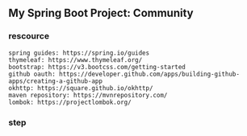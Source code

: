 ## My Spring Boot Project: Community
### rescource
    spring guides: https://spring.io/guides
    thymeleaf: https://www.thymeleaf.org/
    bootstrap: https://v3.bootcss.com/getting-started
    github oauth: https://developer.github.com/apps/building-github-apps/creating-a-github-app
    okhttp: https://square.github.io/okhttp/
    maven repository: https://mvnrepository.com/
    lombok: https://projectlombok.org/
    

### step